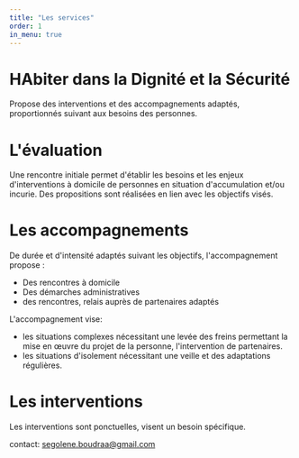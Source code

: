 ```yaml
---
title: "Les services"
order: 1
in_menu: true
---
```

# HAbiter dans la Dignité et la Sécurité

Propose des interventions et des accompagnements adaptés, proportionnés suivant aux besoins des personnes. 



# L'évaluation

Une rencontre initiale permet d'établir les besoins et les enjeux d'interventions à domicile de personnes en situation d'accumulation et/ou incurie.
Des propositions sont réalisées en lien avec les objectifs visés.


# Les accompagnements

De durée et d'intensité adaptés suivant les objectifs,  l'accompagnement propose :
- Des rencontres à domicile 
- Des démarches administratives
- des rencontres, relais auprès de partenaires adaptés

L'accompagnement vise: 
- les situations complexes nécessitant une levée des freins permettant la mise en œuvre du projet de la personne, l'intervention de partenaires. 
- les situations d'isolement nécessitant une veille et des adaptations régulières. 

# Les interventions 

Les interventions sont ponctuelles, visent un besoin spécifique. 

contact: segolene.boudraa@gmail.com 